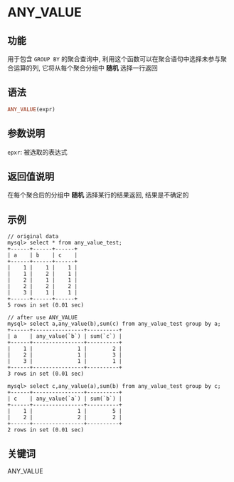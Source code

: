 # ANY_VALUE

## 功能

用于包含 `GROUP BY` 的聚合查询中, 利用这个函数可以在聚合语句中选择未参与聚合运算的列, 它将从每个聚合分组中 **随机** 选择一行返回

## 语法

```Haskell
ANY_VALUE(expr)
```

## 参数说明

`epxr`: 被选取的表达式

## 返回值说明

在每个聚合后的分组中 **随机** 选择某行的结果返回, 结果是不确定的

## 示例

```plain text
// original data
mysql> select * from any_value_test;
+------+------+------+
| a    | b    | c    |
+------+------+------+
|    1 |    1 |    1 |
|    1 |    2 |    1 |
|    2 |    1 |    1 |
|    2 |    2 |    2 |
|    3 |    1 |    1 |
+------+------+------+
5 rows in set (0.01 sec)

// after use ANY_VALUE
mysql> select a,any_value(b),sum(c) from any_value_test group by a;
+------+----------------+----------+
| a    | any_value(`b`) | sum(`c`) |
+------+----------------+----------+
|    1 |              1 |        2 |
|    2 |              1 |        3 |
|    3 |              1 |        1 |
+------+----------------+----------+
3 rows in set (0.01 sec)

mysql> select c,any_value(a),sum(b) from any_value_test group by c;
+------+----------------+----------+
| c    | any_value(`a`) | sum(`b`) |
+------+----------------+----------+
|    1 |              1 |        5 |
|    2 |              2 |        2 |
+------+----------------+----------+
2 rows in set (0.01 sec)

```

## 关键词

ANY_VALUE
